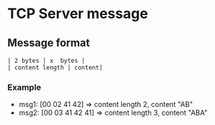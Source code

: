 # TCP Server message

## Message format

    | 2 bytes | x  bytes |
    | content length | content|

### Example

- msg1: [00 02 41 42] => content length 2, content "AB"    
- msg2: [00 03 41 42 41] => content length 3, content "ABA"
